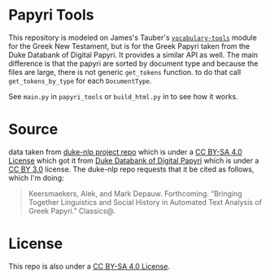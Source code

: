 # Papyri Tools

This repository is modeled on James's Tauber's [`vocabulary-tools`](https://github.com/jtauber/vocabulary-tools) module for the Greek New Testament, but is for the Greek Papyri taken from the Duke Databank of Digital Papyri. It provides a similar API as well. The main difference is that the papyri are sorted by document type and because the files are large, there is not generic `get_tokens` function. to do that call `get_tokens_by_type` for each `DocumentType`.

See `main.py` in `papyri_tools` or `build_html.py` in to see how it works.

# Source

data taken from [duke-nlp project repo](https://github.com/alekkeersmaekers/duke-nlp/tree/master) which is under a [CC BY-SA 4.0 License](https://creativecommons.org/licenses/by-sa/4.0/) which got it from [Duke Databank of Digital Papyri](https://github.com/papyri/idp.data) which is under a [CC BY 3.0](https://creativecommons.org/licenses/by/3.0/) license. The duke-nlp repo requests that it be cited as follows, which I'm doing:  

> Keersmaekers, Alek, and Mark Depauw. Forthcoming. “Bringing Together Linguistics and Social History in Automated Text Analysis of Greek Papyri.” Classics@. 

# License

This repo is also under a [CC BY-SA 4.0 License](https://creativecommons.org/licenses/by-sa/4.0/). 
